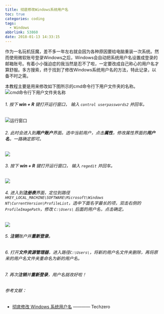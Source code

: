 ```yaml
---
title: 彻底修改Windows系统用户名
toc: true
categories: coding
tags:
  - Windows
abbrlink: 53860
date: 2018-01-13 14:33:15
---
```

作为一名玩机狂魔，差不多一年左右就会因为各种原因要给电脑重装一次系统。然而使用微软账号登录Windows之后，Windows会自动把系统用户名设置成登录的邮箱账号。有着小小强迫症的我当然是忍不了啦，一定要改成自己称心的用户名才算舒服。多方搜索，终于找到了修改Windows系统用户名的方法，特此记录，以备不时之需。

本教程主要是用来修改如下图所示的cmd命令行下用户文件夹的名称。
![cmd命令行下用户文件夹名称](https://qiniu.diqigan.cn/18-1-13/2298881.jpg)
<!-- more -->
###### 1. 按下 **win + R** 键打开运行窗口， 输入 `control userpasswords2` 并回车。
![运行窗口](https://qiniu.diqigan.cn/18-1-13/58502809.jpg)
###### 2. 此时会进入到**用户账户**界面。选中当前用户，点击**属性**，修改属性界面的**用户名**，一路确定即可。
![](https://qiniu.diqigan.cn/18-1-13/6394252.jpg)
###### 3. 按下 **win + R** 键打开运行窗口， 输入 `regedit` 并回车。
![](https://qiniu.diqigan.cn/18-1-13/80985957.jpg)
###### 4. 进入到**注册表**界面，定位到路径 `HKEY_LOCAL_MACHINE\SOFTWARE\Microsoft\Windows NT\CurrentVersion\ProfileList`，选中下面名字最长的项，双击右侧的 `ProfileImagePath`，修改 `C:\Users\` 后面的用户名，点击确定。 
![](https://qiniu.diqigan.cn/18-1-13/32179179.jpg)
###### 5. **注销**账户并**重新登录**。
###### 6. 打开**文件资源管理器**，进入路径`C:\Users\`，将新的用户名文件夹删除，再将原来的用户名文件夹重命名为新的用户名。
###### 7. 再次**注销**并**重新登录**，用户名就改好啦！

###### 参考文献：
* [彻底修改 Windows 系统用户名](https://www.techzero.cn/change-windows-user-name-completely.html) ———— Techzero
